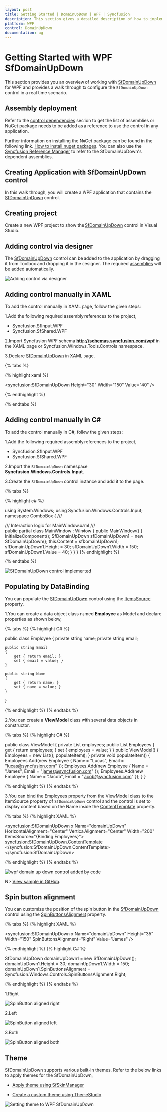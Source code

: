 ```yaml
---
layout: post
title: Getting Started | DomainUpDown | WPF | Syncfusion
description: This section gives a detailed description of how to implement the SfDomainUpDown control in WPF application.
platform: WPF
control: DomainUpDown
documentation: ug
---
```


# Getting Started with WPF SfDomainUpDown 

This section provides you an overview of working with [SfDomainUpDown](https://help.syncfusion.com/cr/wpf/Syncfusion.Windows.Controls.Input.SfDomainUpDown.html) for WPF and provides a walk through to configure the `SfDomainUpDown` control in a real time scenario.

## Assembly deployment

Refer to the [control dependencies](https://help.syncfusion.com/wpf/control-dependencies#sfdomainupdown) section to get the list of assemblies or NuGet package needs to be added as a reference to use the control in any application.

Further information on installing the NuGet package can be found in the following link. [How to install nuget packages](https://help.syncfusion.com/wpf/visual-studio-integration/nuget-packages). You can also use the [Syncfusion Reference Manager](https://help.syncfusion.com/wpf/visual-studio-integration/visual-studio-extensions/add-references) to refer to the SfDomainUpDown's dependent assemblies.

## Creating Application with SfDomainUpDown control

In this walk through, you will create a WPF application that contains the [SfDomainUpDown](https://help.syncfusion.com/cr/wpf/Syncfusion.Windows.Controls.Input.SfDomainUpDown.html) control.

## Creating project

Create a new WPF project to show the [SfDomainUpDown](https://help.syncfusion.com/cr/wpf/Syncfusion.Windows.Controls.Input.SfDomainUpDown.html) control in Visual Studio.

## Adding control via designer

The [SfDomainUpDown](https://help.syncfusion.com/cr/wpf/Syncfusion.Windows.Controls.Input.SfDomainUpDown.html) control can be added to the application by dragging it from Toolbox and dropping it in the designer. The required [assemblies](https://help.syncfusion.com/wpf/control-dependencies#sfdomainupdown) will be added automatically.

![Adding control via designer](Getting-Started_images/SfDomainUpDown_GettingStarted_img2.png)

## Adding control manually in XAML

To add the control manually in XAML page, follow the given steps:

1.Add the following required assembly references to the project,

* Syncfusion.SfInput.WPF
* Syncfusion.SfShared.WPF

2.Import Syncfusion WPF schema **http://schemas.syncfusion.com/wpf** in the XAML page or Syncfusion.Windows.Tools.Controls namespace.

3.Declare [SfDomainUpDown](https://help.syncfusion.com/cr/wpf/Syncfusion.Windows.Controls.Input.SfDomainUpDown.html) in XAML page.

{% tabs %}

{% highlight xaml %}

<Window
        xmlns="http://schemas.microsoft.com/winfx/2006/xaml/presentation"
        xmlns:x="http://schemas.microsoft.com/winfx/2006/xaml"
        xmlns:d="http://schemas.microsoft.com/expression/blend/2008"
        xmlns:mc="http://schemas.openxmlformats.org/markup-compatibility/2006"
        xmlns:local="clr-namespace:GettingStartedComboBox"
        xmlns:syncfusion="http://schemas.syncfusion.com/wpf" x:Class="GettingStartedComboBox.MainWindow"
        mc:Ignorable="d"
        Title="MainWindow" Height="450" Width="800">
    <Grid>
        <syncfusion:SfDomainUpDown Height="30" Width="150" Value="40" />
    </Grid>
</Window>

{% endhighlight %}

{% endtabs %}

## Adding control manually in C#

To add the control manually in C#, follow the given steps:

1.Add the following required assembly references to the project,

* Syncfusion.SfInput.WPF
* Syncfusion.SfShared.WPF

2.Import the `SfDomainUpDown` namespace **Syncfusion.Windows.Controls.Input**.

3.Create the `SfDomainUpDown` control instance and add it to the page.

{% tabs %}

{% highlight c# %}

using System.Windows;
using Syncfusion.Windows.Controls.Input;
namespace ComboBox
{
    /// <summary>
    /// Interaction logic for MainWindow.xaml
    /// </summary>
    public partial class MainWindow : Window
    {
        public MainWindow()
        {
            InitializeComponent();
            SfDomainUpDown sfDomainUpDown1 = new SfDomainUpDown();
            this.Content = sfDomainUpDown1;
            sfDomainUpDown1.Height = 30;
            sfDomainUpDown1.Width = 150;
            sfDomainUpDown1.Value = 40;
        }
    }
}
{% endhighlight %}

{% endtabs %}

![SfDomainUpDown control implemented](Getting-Started_images/Spin-Button_img6.png)


## Populating by DataBinding

You can populate the [SfDomainUpDown](https://help.syncfusion.com/cr/wpf/Syncfusion.Windows.Controls.Input.SfDomainUpDown.html) control using the [ItemsSource](https://docs.microsoft.com/en-us/dotnet/api/system.windows.controls.itemscontrol.itemssourceproperty?view=netframework-4.7.2) property.

1.You can create a data object class named **Employee** as Model and declare properties as shown below,

{% tabs %}
{% highlight C# %}

public class Employee
{
    private string name;
    private string email;

    public string Email
    {
        get { return email; }
        set { email = value; }
    }

    public string Name
    {
        get { return name; }
        set { name = value; }
    }
}

{% endhighlight %}
{% endtabs %}

2.You can create a **ViewModel** class with several data objects in constructor.

{% tabs %}
{% highlight C# %}

public class ViewModel
{
	private List<Employee> employees;
	public List<Employee> Employees
	{
		get { return employees; }
		set { employees = value; }
	}
	public ViewModel()
	{
		Employees = new List<Employee>();
		populateItem();
	}
	private void populateItem()
	{
		Employees.Add(new Employee { Name = "Lucas", Email = "lucas@syncfusion.com" });
		Employees.Add(new Employee { Name = "James", Email = "james@syncfusion.com" });
		Employees.Add(new Employee { Name = "Jacob", Email = "jacob@syncfusion.com" });
	}
}

{% endhighlight %}
{% endtabs %}

3.You can bind the Employees property from the ViewModel class to the ItemSource property of `SfDomainUpDown` control and the control is set to display content based on the Name inside the [ContentTemplate](https://help.syncfusion.com/cr/wpf/Syncfusion.Windows.Controls.Input.SfDomainUpDown.html#Syncfusion_Windows_Controls_Input_SfDomainUpDown_ContentTemplateProperty) property.

{% tabs %}
{% highlight XAML %}

<syncfusion:SfDomainUpDown x:Name="domainUpDown" HorizontalAlignment="Center" VerticalAlignment="Center" Width="200" ItemsSource="{Binding Employees}">
    <syncfusion:SfDomainUpDown.ContentTemplate>
        <DataTemplate>
            <StackPanel Orientation="Horizontal">
                <TextBlock Text="{Binding Name}"/>
            </StackPanel>
        </DataTemplate>
    </syncfusion:SfDomainUpDown.ContentTemplate>
</syncfusion:SfDomainUpDown>

{% endhighlight %}
{% endtabs %}

![wpf domain up down control added by code](Getting-Started_images/wpf-domain-updown-control-data-binding.png)

N> [View sample in GitHub](https://github.com/SyncfusionExamples/WPF-GettingStarted-Databinding).

## Spin button alignment

You can customize the position of the spin button in the [SfDomainUpDown](https://help.syncfusion.com/cr/wpf/Syncfusion.Windows.Controls.Input.SfDomainUpDown.html) control using the [SpinButtonsAlignment](https://help.syncfusion.com/cr/wpf/Syncfusion.Windows.Controls.Input.SfDomainUpDown.html#Syncfusion_Windows_Controls_Input_SfDomainUpDown_SpinButtonsAlignment) property.

{% tabs %}
{% highlight XAML %}

<syncfusion:SfDomainUpDown x:Name="domainUpDown" Height="35" Width="150" SpinButtonsAlignment="Right" Value="James" />

{% endhighlight %}
{% highlight C# %}

SfDomainUpDown domainUpDown1 = new SfDomainUpDown();
domainUpDown1.Height = 30;
domainUpDown1.Width = 150;
domainUpDown1.SpinButtonsAlignment = Syncfusion.Windows.Controls.SpinButtonsAlignment.Right;

{% endhighlight %}
{% endtabs %}

1.Right

![SpinButton aligned right](Getting-Started_images/Spin-Button-Alignment_img1.png)

2.Left

![SpinButton aligned left](Getting-Started_images/Spin-Button-Alignment_img3.png)

3.Both

![SpinButton aligned both](Getting-Started_images/Spin-Button-Alignment_img5.png)

## Theme

SfDomainUpDown supports various built-in themes. Refer to the below links to apply themes for the SfDomainUpDown,

  * [Apply theme using SfSkinManager](https://help.syncfusion.com/wpf/themes/skin-manager)
	
  * [Create a custom theme using ThemeStudio](https://help.syncfusion.com/wpf/themes/theme-studio#creating-custom-theme)

![Setting theme to WPF SfDomainUpDown](Getting-Started_images/SfDomainUpDown_theme_support.png)